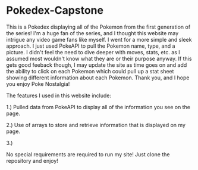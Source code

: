 # Pokedex-Capstone
This is a Pokedex displaying all of the Pokemon from the first generation of the series! I'm a huge fan of the series, and I thought this website may intrigue any video game fans like myself. I went for a more simple and sleek approach. I just used PokeAPI to pull the Pokemon name, type, and a picture. I didn't feel the need to dive deeper with moves, stats, etc. as I assumed most wouldn't know what they are or their purpose anyway. If this gets good feeback though, I may update the site as time goes on and add the ability to click on each Pokemon which could pull up a stat sheet showing different information about each Pokemon. Thank you, and I hope you enjoy Poke Nostalgia!

The features I used in this website include:


1.) Pulled data from PokeAPI to display all of the information you see on the page.

2.) Use of arrays to store and retrieve information that is displayed on my page.

3.) 

No special requirements are required to run my site! Just clone the repository and enjoy!